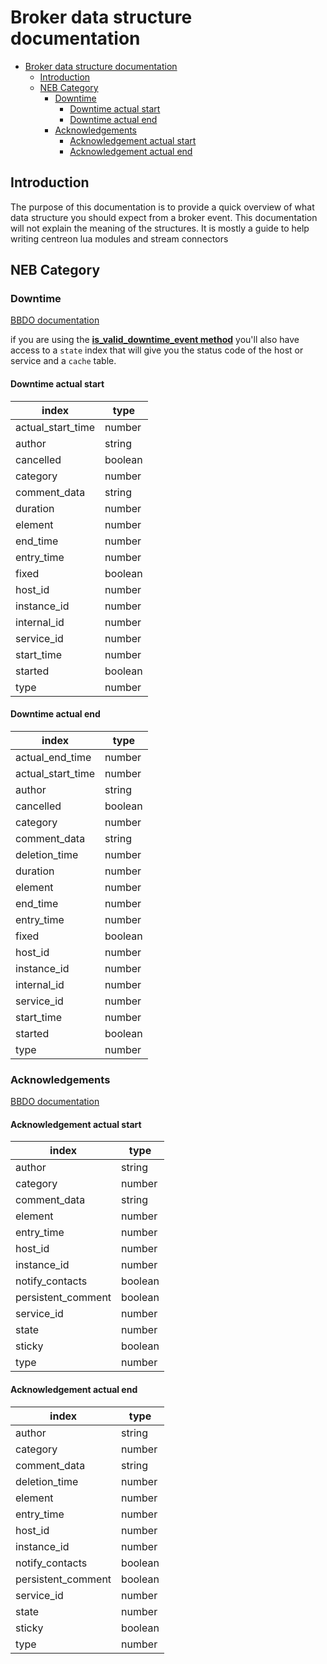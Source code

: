 # Broker data structure documentation

- [Broker data structure documentation](#broker-data-structure-documentation)
  - [Introduction](#introduction)
  - [NEB Category](#neb-category)
    - [Downtime](#downtime)
      - [Downtime actual start](#downtime-actual-start)
      - [Downtime actual end](#downtime-actual-end)
    - [Acknowledgements](#acknowledgements)
      - [Acknowledgement actual start](#acknowledgement-actual-start)
      - [Acknowledgement actual end](#acknowledgement-actual-end)

## Introduction

The purpose of this documentation is to provide a quick overview of what data structure you should expect from a broker event.
This documentation will not explain the meaning of the structures. It is mostly a guide to help writing centreon lua modules and stream connectors

## NEB Category

### Downtime

[BBDO documentation](https://docs.centreon.com/current/en/developer/developer-broker-mapping.html#downtime)

if you are using the [**is_valid_downtime_event method**](sc_event.md#is_valid_downtime_event-method) you'll also have access to a `state` index that will give you the status code of the host or service and a `cache` table.

#### Downtime actual start

| index             | type    |
| ----------------- | ------- |
| actual_start_time | number  |
| author            | string  |
| cancelled         | boolean |
| category          | number  |
| comment_data      | string  |
| duration          | number  |
| element           | number  |
| end_time          | number  |
| entry_time        | number  |
| fixed             | boolean |
| host_id           | number  |
| instance_id       | number  |
| internal_id       | number  |
| service_id        | number  |
| start_time        | number  |
| started           | boolean |
| type              | number  |

#### Downtime actual end

| index             | type    |
| ----------------- | ------- |
| actual_end_time   | number  |
| actual_start_time | number  |
| author            | string  |
| cancelled         | boolean |
| category          | number  |
| comment_data      | string  |
| deletion_time     | number  |
| duration          | number  |
| element           | number  |
| end_time          | number  |
| entry_time        | number  |
| fixed             | boolean |
| host_id           | number  |
| instance_id       | number  |
| internal_id       | number  |
| service_id        | number  |
| start_time        | number  |
| started           | boolean |
| type              | number  |

### Acknowledgements

[BBDO documentation](https://docs.centreon.com/current/en/developer/developer-broker-mapping.html#acknowledgement)

#### Acknowledgement actual start

| index              | type    |
| ------------------ | ------- |
| author             | string  |
| category           | number  |
| comment_data       | string  |
| element            | number  |
| entry_time         | number  |
| host_id            | number  |
| instance_id        | number  |
| notify_contacts    | boolean |
| persistent_comment | boolean |
| service_id         | number  |
| state              | number  |
| sticky             | boolean |
| type               | number  |

#### Acknowledgement actual end

| index              | type    |
| ------------------ | ------- |
| author             | string  |
| category           | number  |
| comment_data       | string  |
| deletion_time      | number  |
| element            | number  |
| entry_time         | number  |
| host_id            | number  |
| instance_id        | number  |
| notify_contacts    | boolean |
| persistent_comment | boolean |
| service_id         | number  |
| state              | number  |
| sticky             | boolean |
| type               | number  |
